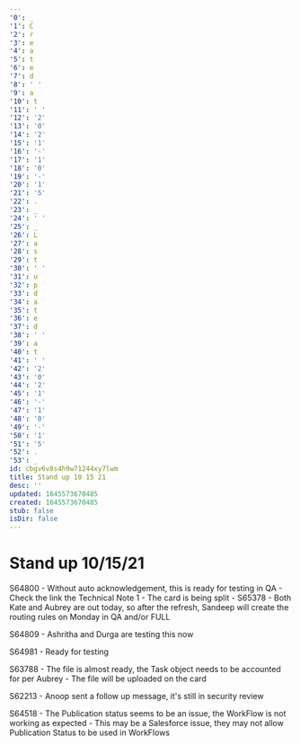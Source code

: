```yaml
---
'0': _
'1': C
'2': r
'3': e
'4': a
'5': t
'6': e
'7': d
'8': ' '
'9': a
'10': t
'11': ' '
'12': '2'
'13': '0'
'14': '2'
'15': '1'
'16': '-'
'17': '1'
'18': '0'
'19': '-'
'20': '1'
'21': '5'
'22': .
'23': _
'24': ' '
'25': _
'26': L
'27': a
'28': s
'29': t
'30': ' '
'31': u
'32': p
'33': d
'34': a
'35': t
'36': e
'37': d
'38': ' '
'39': a
'40': t
'41': ' '
'42': '2'
'43': '0'
'44': '2'
'45': '1'
'46': '-'
'47': '1'
'48': '0'
'49': '-'
'50': '1'
'51': '5'
'52': .
'53': _
id: cbgv6v8s4h9w71244xy7lwm
title: Stand up 10 15 21
desc: ''
updated: 1645573670485
created: 1645573670485
stub: false
isDir: false
---
```


# Stand up 10/15/21


S64800
\- Without auto acknowledgement, this is ready for testing in QA
\- Check the link the Technical Note 1
\- The card is being split - S65378
\- Both Kate and Aubrey are out today, so after the refresh, Sandeep will create the routing rules on Monday in QA and/or FULL

S64809
\- Ashritha and Durga are testing this now

S64981
\- Ready for testing

S63788
\- The file is almost ready, the Task object needs to be accounted for per Aubrey
\- The file will be uploaded on the card

S62213
\- Anoop sent a follow up message, it's still in security review

S64518
\- The Publication status seems to be an issue, the WorkFlow is not working as expected
\- This may be a Salesforce issue, they may not allow Publication Status to be used in WorkFlows

